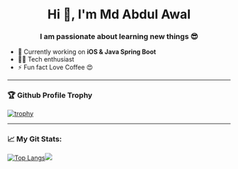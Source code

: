 <h1 align="center">Hi 👋, I'm Md Abdul Awal</h1>
<h3 align="center">I am passionate about learning new things 😎</h3>

- 🌱 Currently working on <b>iOS & Java Spring Boot</b>
- 👨‍💻 Tech enthusiast
- ⚡ Fun fact Love Coffee 😍


---------------


### 🏆 Github Profile Trophy

[![trophy](https://github-profile-trophy.vercel.app/?username=masyam&theme=onedark)](https://github.com/masyam/github-profile-trophy)


--------------------

### 📈 My Git Stats:

[![Top Langs](https://github-readme-stats.vercel.app/api/top-langs/?username=masyam&layout=compact&hide=jupyter%20notebook&exclude_repo=&hide_border=false&theme=tokyonight&ine_height50)](https://github.com/masyam?tab=repositories)![](https://github-readme-stats.vercel.app/api?username=masyam&show_icons=true&theme=tokyonight)
